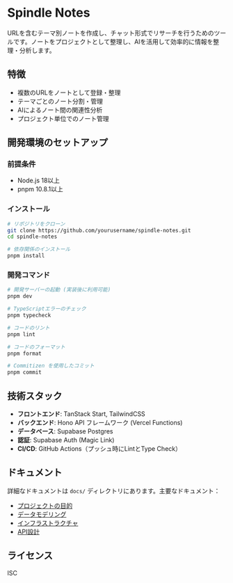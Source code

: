 # Spindle Notes

URLを含むテーマ別ノートを作成し、チャット形式でリサーチを行うためのツールです。ノートをプロジェクトとして整理し、AIを活用して効率的に情報を整理・分析します。

## 特徴

- 複数のURLをノートとして登録・整理
- テーマごとのノート分割・管理
- AIによるノート間の関連性分析
- プロジェクト単位でのノート管理

## 開発環境のセットアップ

### 前提条件

- Node.js 18以上
- pnpm 10.8.1以上

### インストール

```bash
# リポジトリをクローン
git clone https://github.com/yourusername/spindle-notes.git
cd spindle-notes

# 依存関係のインストール
pnpm install
```

### 開発コマンド

```bash
# 開発サーバーの起動 (実装後に利用可能)
pnpm dev

# TypeScriptエラーのチェック
pnpm typecheck

# コードのリント
pnpm lint

# コードのフォーマット
pnpm format

# Commitizen を使用したコミット
pnpm commit
```

## 技術スタック

- **フロントエンド**: TanStack Start, TailwindCSS
- **バックエンド**: Hono API フレームワーク (Vercel Functions)
- **データベース**: Supabase Postgres
- **認証**: Supabase Auth (Magic Link)
- **CI/CD**: GitHub Actions（プッシュ時にLintとType Check）

## ドキュメント

詳細なドキュメントは `docs/` ディレクトリにあります。主要なドキュメント：

- [プロジェクトの目的](docs/01_purpose.md)
- [データモデリング](docs/02_data_modeling.md)
- [インフラストラクチャ](docs/03_infrastructure.md)
- [API設計](docs/04_api_design.md)

## ライセンス

ISC